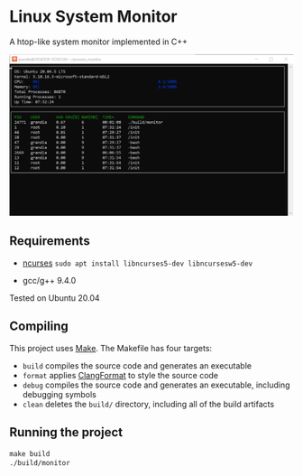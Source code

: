 # Linux System Monitor

A htop-like system monitor implemented in C++

![System Monitor](images/process_monitor.png)

## Requirements

* [ncurses](https://www.gnu.org/software/ncurses/)
    `sudo apt install libncurses5-dev libncursesw5-dev`

* gcc/g++ 9.4.0

Tested on Ubuntu 20.04

## Compiling

This project uses [Make](https://www.gnu.org/software/make/). The Makefile has four targets:
* `build` compiles the source code and generates an executable
* `format` applies [ClangFormat](https://clang.llvm.org/docs/ClangFormat.html) to style the source code
* `debug` compiles the source code and generates an executable, including debugging symbols
* `clean` deletes the `build/` directory, including all of the build artifacts

## Running the project

```
make build
./build/monitor
```